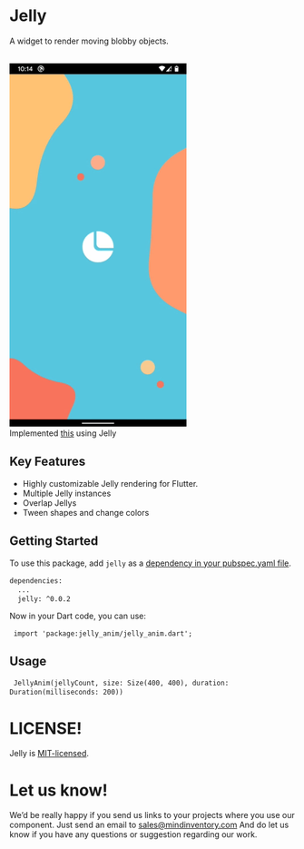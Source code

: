 # Jelly

A widget to render moving blobby objects.


<br>![N|Solid](jelly_sample.gif)</br>
Implemented [this](https://dribbble.com/shots/7062770-Login-Flow) using Jelly

## Key Features

* Highly customizable Jelly rendering for Flutter.
* Multiple Jelly instances
* Overlap Jellys
* Tween shapes and change colors

## Getting Started

To use this package, add `jelly` as a [dependency in your pubspec.yaml file](https://flutter.io/platform-plugins/).

    dependencies:
      ...
      jelly: ^0.0.2


Now in your Dart code, you can use:

     import 'package:jelly_anim/jelly_anim.dart';

## Usage

     JellyAnim(jellyCount, size: Size(400, 400), duration: Duration(milliseconds: 200))

# LICENSE!

Jelly is [MIT-licensed](/LICENSE).


# Let us know!

We’d be really happy if you send us links to your projects where you use our component. Just send an email to sales@mindinventory.com And do let us know if you have any questions or suggestion regarding our work.